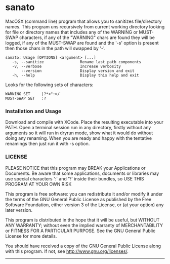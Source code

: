 sanato
======

MacOSX (command line) program that allows you to sanitizes file/directory names. This program uns recursively from current working directory looking for file or directory names that includes any of the WARNING or MUST-SWAP characters, if any of the "WARNING" chars are found they will be logged, if any of the MUST-SWAP are found and the '-s' option is present then those chars in the path will swapped by '-'.

	sanato: Usage [OPTIONS] <argument> [...]
	   -s, --sanitize                Rename last path components
	   -v, --verbose                 Increase verbosity
	       --version                 Display version and exit
	   -h, --help                    Display this help and exit

Looks for the following sets of characters:

	WARNING SET     |?*<":>/
	MUST-SWAP SET   :?

### Installation and Usage

Download and compile with XCode. Place the resulting executable into your PATH. Open a terminal session run in any directory, firstly without any arguments so it will run in dryrun mode, show what it would do without doing any renaming. When you are ready and happy with the tentative renamings then just run it with -s option.

### LICENSE

PLEASE NOTICE that this program may BREAK your Applications or Documents. Be aware that some applications, documents or libraries may use special characters ':' and '?' inside their bundles, so USE THIS PROGRAM AT YOUR OWN RISK

 This program is free software: you can redistribute it and/or modify
 it under the terms of the GNU General Public License as published by
 the Free Software Foundation, either version 3 of the License, or
 (at your option) any later version.
 
 This program is distributed in the hope that it will be useful,
 but WITHOUT ANY WARRANTY; without even the implied warranty of
 MERCHANTABILITY or FITNESS FOR A PARTICULAR PURPOSE.  See the
 GNU General Public License for more details.
 
 You should have received a copy of the GNU General Public License
 along with this program.  If not, see <http://www.gnu.org/licenses/>.


****

